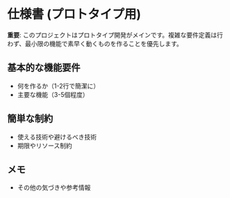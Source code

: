 # 仕様書 (プロトタイプ用)

**重要**: このプロジェクトはプロトタイプ開発がメインです。複雑な要件定義は行わず、最小限の機能で素早く動くものを作ることを優先します。

## 基本的な機能要件
- 何を作るか（1-2行で簡潔に）
- 主要な機能（3-5個程度）

## 簡単な制約
- 使える技術や避けるべき技術
- 期限やリソース制約

## メモ
- その他の気づきや参考情報